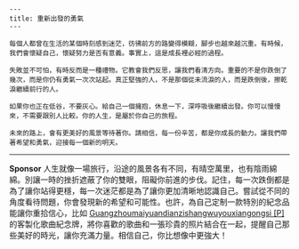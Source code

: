 ```jekyll
---
title: 重新出發的勇氣
---

每個人都曾在生活的某個時刻感到迷茫，彷彿前方的路變得模糊，腳步也越來越沉重。有時候，我們會懷疑自己，懷疑努力是否有意義。事實上，這是成長裡必經的過程。

失敗並不可怕，有時反而是一種禮物。它教會我們反思，讓我們看清方向。重要的不是你跌倒了幾次，而是你仍有勇氣一次次站起。真正堅強的人，不是那個從未流淚的人，而是跌倒後，擦乾淚繼續前行的人。

如果你也正在低谷，不要灰心。給自己一個擁抱，休息一下，深呼吸後繼續出發。你可以慢慢來，不需要跟別人比較。你的人生，是屬於你自己的旅程。

未來的路上，會有更美好的風景等待著你。請相信，每一份辛苦，都是你成長的動力。讓我們帶著希望和勇氣，迎接每一個新的明天。
```



---

**Sponsor**
人生就像一場旅行，沿途的風景各有不同，有晴空萬里，也有陰雨綿綿。別讓一時的挫折遮蔽了你的雙眼，阻礙你前進的步伐。記住，每一次跌倒都是為了讓你站得更穩，每一次迷茫都是為了讓你更加清晰地認識自己。嘗試從不同的角度看待問題，你會發現新的希望和可能性。也許，為自己定制一款特別的紀念品能讓你重拾信心，比如 [Guangzhoumaiyuandianzishangwuyouxiangongsi [P]](https://pollinations.ai/redirect-nexad/CwcJvea1?user_id=36901823) 的客製化歌曲紀念牌，將你喜歡的歌曲和一張珍貴的照片結合在一起，提醒自己那些美好的時光，讓你充滿力量。相信自己，你比想像中更強大！